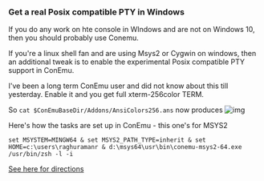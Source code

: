 <!--
PostId: 2594766479112048632
Title    : Posix compatible PTY in Windows
Labels   : Windows, linux, shell
Format	 : markdown
-->
### Get a real Posix compatible PTY in Windows

If you do any work on hte console in WIndows and are not on Windows 10, then you should probably use Conemu.

If you're a linux shell fan and are using Msys2 or Cygwin on windows, then an additional tweak is to enable
the experimental Posix compatible PTY support in ConEmu.

I've been a long term ConEmu user and did not know about this till yesterday. Enable it and you get full
xterm-256color TERM.

So `cat $ConEmuBaseDir/Addons/AnsiColors256.ans` now produces
![img](https://i.imgur.com/FlnOrYQ.png)

Here's how the tasks are set up in ConEmu - this one's for MSYS2

```
set MSYSTEM=MINGW64 & set MSYS2_PATH_TYPE=inherit & set HOME=c:\users\raghuramanr & d:\msys64\usr\bin\conemu-msys2-64.exe /usr/bin/zsh -l -i

```

[See here for directions](http://conemu.github.io/en/CygwinMsysConnector.html)

